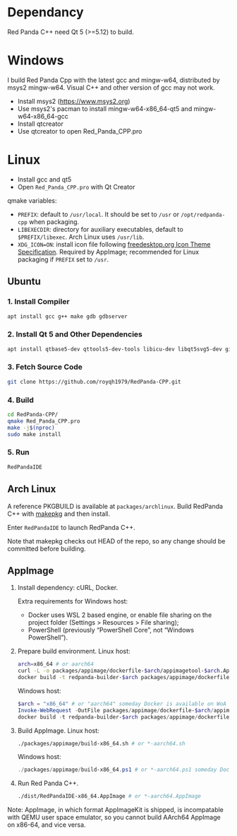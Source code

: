 # Dependancy
 
 Red Panda C++ need Qt 5 (>=5.12) to build.

# Windows
 I build Red Panda Cpp with the latest gcc and mingw-w64, distributed by msys2 mingw-w64. Visual C++  and other version of gcc may not work.

 - Install msys2 (https://www.msys2.org)
 - Use msys2's pacman to install mingw-w64-x86_64-qt5 and mingw-w64-x86_64-gcc
 - Install qtcreator
 - Use qtcreator to open Red_Panda_CPP.pro

# Linux

 - Install gcc and qt5
 - Open `Red_Panda_CPP.pro` with Qt Creator

qmake variables:
- `PREFIX`: default to `/usr/local`. It should be set to `/usr` or `/opt/redpanda-cpp` when packaging.
- `LIBEXECDIR`: directory for auxiliary executables, default to `$PREFIX/libexec`. Arch Linux uses `/usr/lib`.
- `XDG_ICON=ON`: install icon file following [freedesktop.org Icon Theme Specification](https://specifications.freedesktop.org/icon-theme-spec/icon-theme-spec-latest.html). Required by AppImage; recommended for Linux packaging if `PREFIX` set to `/usr`.

## Ubuntu

### 1. Install Compiler

```bash
apt install gcc g++ make gdb gdbserver
```

### 2. Install Qt 5 and Other Dependencies

```bash
apt install qtbase5-dev qttools5-dev-tools libicu-dev libqt5svg5-dev git qterminal
```

### 3. Fetch Source Code

```bash
git clone https://github.com/royqh1979/RedPanda-CPP.git
```

### 4. Build

```bash
cd RedPanda-CPP/
qmake Red_Panda_CPP.pro
make -j$(nproc)
sudo make install
```

### 5. Run

```bash
RedPandaIDE
```

## Arch Linux

A reference PKGBUILD is available at `packages/archlinux`. Build RedPanda C++ with [makepkg](https://wiki.archlinux.org/title/Makepkg) and then install.

Enter `RedPandaIDE` to launch RedPanda C++.

Note that makepkg checks out HEAD of the repo, so any change should be committed before building.

## AppImage

1. Install dependency: cURL, Docker.

   Extra requirements for Windows host:
   - Docker uses WSL 2 based engine, or enable file sharing on the project folder (Settings > Resources > File sharing);
   - PowerShell (previously “PowerShell Core”, not “Windows PowerShell”).
2. Prepare build environment. Linux host:
   ```bash
   arch=x86_64 # or aarch64
   curl -L -o packages/appimage/dockerfile-$arch/appimagetool-$arch.AppImage https://github.com/AppImage/AppImageKit/releases/download/13/appimagetool-$arch.AppImage
   docker build -t redpanda-builder-$arch packages/appimage/dockerfile-$arch
   ```
   Windows host:
   ```ps1
   $arch = "x86_64" # or "aarch64" someday Docker is available on WoA
   Invoke-WebRequest -OutFile packages/appimage/dockerfile-$arch/appimagetool-$arch.AppImage -Uri https://github.com/AppImage/AppImageKit/releases/download/13/appimagetool-$arch.AppImage
   docker build -t redpanda-builder-$arch packages/appimage/dockerfile-$arch
   ```
3. Build AppImage. Linux host:
   ```bash
   ./packages/appimage/build-x86_64.sh # or *-aarch64.sh
   ```
   Windows host:
   ```ps1
   ./packages/appimage/build-x86_64.ps1 # or *-aarch64.ps1 someday Docker is available on WoA
   ```
4. Run Red Panda C++.
   ```bash
   ./dist/RedPandaIDE-x86_64.AppImage # or *-aarch64.AppImage
   ```

Note: AppImage, in which format AppImageKit is shipped, is incompatable with QEMU user space emulator, so you cannot build AArch64 AppImage on x86-64, and vice versa.
